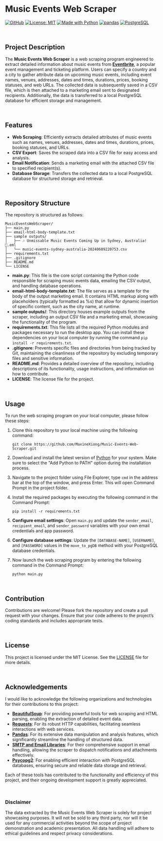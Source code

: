 # Music Events Web Scraper

[![GitHub](https://badgen.net/badge/icon/GitHub?icon=github&color=black&label)](https://github.com/MaxineXiong)
[![License: MIT](https://img.shields.io/badge/License-MIT-yellow.svg)](https://opensource.org/licenses/MIT)
[![Made with Python](https://img.shields.io/badge/Python->=3.6-blue?logo=python&logoColor=white)](https://www.python.org)
[![pandas](https://img.shields.io/badge/pandas-150458?logo=pandas&logoColor=white)](https://pandas.pydata.org/)
[![PostgreSQL](https://img.shields.io/badge/PostgreSQL-4169E1?logo=PostgreSQL&logoColor=white)](https://www.postgresql.org/)

<br>

## Project Description

The **Music Events Web Scraper** is a web scraping program engineered to extract detailed information about music events from [**Eventbrite**](http://eventbrite.com.au), a popular event management and ticketing platform. Users can specify a country and a city to gather attribute data on upcoming music events, including event names, venues, addresses, dates and times, durations, prices, booking statuses, and web URLs. The collected data is subsequently saved in a CSV file, which is then attached to a marketing email sent to designated recipients. Additionally, the data is transferred to a local PostgreSQL database for efficient storage and management.

<br>

## Features

- **Web Scraping**: Efficiently extracts detailed attributes of music events such as names, venues, addresses, dates and times, durations, prices, booking statuses, and URLs.
- **CSV Export**: Saves the scraped data into a CSV file for easy access and analysis.
- **Email Notification**: Sends a marketing email with the attached CSV file to specified recipient(s).
- **Database Storage**: Transfers the collected data to a local PostgreSQL database for structured storage and retrieval.

<br>

## Repository Structure

The repository is structured as follows:

```
MusicEventsWebScraper/
├── main.py
├── email-html-body-template.txt
├── sample outputs/
│   ├── 🎶 Unmissable Music Events Coming Up in Sydney, Australia! 🌟.eml
│   └── music-events-sydney-australia-20240609220753.csv
├── requirements.txt
├── .gitignore
├── README.md                 
└── LICENSE 
```

- **main.py**: This file is the core script containing the Python code responsible for scraping music events data, emailing the CSV output, and handling database operations.
- **email-html-body-template.txt**: The file serves as a template for the body of the output marketing email. It contains HTML markup along with placeholders (typically formatted as %s) that allow for dynamic insertion of specific content, such as the city name, at runtime.
- **sample outputs/**: This directory houses example outputs from the scraper, including an output CSV file and a marketing email, showcasing the functionality of the program.
- **requirements.txt**: This file lists all the required Python modules and packages necessary to run the desktop app. You can install these dependencies on your local computer by running the command `pip install -r requirements.txt`.
- **.gitignore**: Prevents specific files and directories from being tracked by Git, maintaining the cleanliness of the repository by excluding temporary files and sensitive information.
- **README.md**: Provides a detailed overview of the repository, including descriptions of its functionality, usage instructions, and information on how to contribute.
- **LICENSE**: The license file for the project.

<br>

## Usage

To run the web scraping program on your local computer, please follow these steps:

1) Clone this repository to your local machine using the following command:
    ```
    git clone https://github.com/MaxineXiong/Music-Events-Web-Scraper.git
    ```
2) Download and install the latest version of [Python](https://www.python.org/downloads/) for your system. Make sure to select the "Add Python to PATH" option during the installation process.
3) Navigate to the project folder using File Explorer, type `cmd` in the address bar at the top of the window, and press Enter. This will open Command Prompt in the project folder.
4) Install the required packages by executing the following command in the Command Prompt:
    ```
    pip install -r requirements.txt
    ```
    
5) **Configure email settings**:
   Open `main.py` and update the `sender_email`, `recipient_email`, and `sender_password` variables with your own email credentials and app password.

6) **Configure database settings**:
   Update the `[DATABASE-NAME]`, `[USERNAME]`, and `[PASSWORD]` values in the `move_to_pgDB` method with your PostgreSQL database credentials.
     
7) Now launch the web scraping program by entering the following command in the Command Prompt:
    ```
    python main.py
    ```

<br>

## Contribution

Contributions are welcome! Please fork the repository and create a pull request with your changes. Ensure that your code adheres to the project’s coding standards and includes appropriate tests.

<br>

## License

This project is licensed under the MIT License. See the [LICENSE](https://choosealicense.com/licenses/mit/) file for more details.

<br>

## Acknowledgements

I would like to acknowledge the following organizations and technologies for their contributions to this project:

- [**BeautifulSoup**](https://beautiful-soup-4.readthedocs.io/en/latest/): For providing powerful tools for web scraping and HTML parsing, enabling the extraction of detailed event data.
- [**Requests**](https://requests.readthedocs.io/en/latest/): For its robust HTTP capabilities, facilitating seamless interactions with web services.
- [**Pandas**](https://pandas.pydata.org/): For its extensive data manipulation and analysis features, which significantly streamline the handling of structured data.
- [**SMTP and Email Libraries**](https://docs.python.org/3/library/smtplib.html): For their comprehensive support in email handling, allowing the scraper to dispatch notifications and attachments effectively.
- [**Psycopg2**](https://www.psycopg.org/docs/): For enabling efficient interaction with PostgreSQL databases, ensuring secure and reliable data storage and retrieval.

Each of these tools has contributed to the functionality and efficiency of this project, and their ongoing development support is greatly appreciated.

<br>

### Disclaimer
The data extracted by the Music Events Web Scraper is solely for project showcasing purposes. It will not be sold to any third party, nor will it be used for any commercial activities beyond the scope of project demonstration and academic presentation. All data handling will adhere to ethical guidelines and respect privacy considerations.
